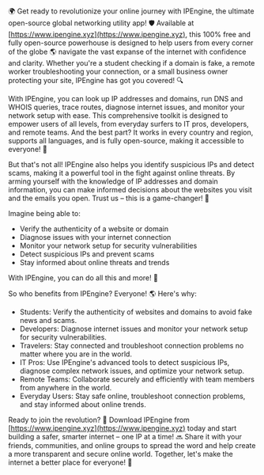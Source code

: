 🌍 Get ready to revolutionize your online journey with IPEngine, the ultimate open-source global networking utility app! 🛡️ Available at [https://www.ipengine.xyz](https://www.ipengine.xyz), this 100% free and fully open-source powerhouse is designed to help users from every corner of the globe 🌎 navigate the vast expanse of the internet with confidence and clarity. Whether you're a student checking if a domain is fake, a remote worker troubleshooting your connection, or a small business owner protecting your site, IPEngine has got you covered! 🔍

With IPEngine, you can look up IP addresses and domains, run DNS and WHOIS queries, trace routes, diagnose internet issues, and monitor your network setup with ease. This comprehensive toolkit is designed to empower users of all levels, from everyday surfers to IT pros, developers, and remote teams. And the best part? It works in every country and region, supports all languages, and is fully open-source, making it accessible to everyone! 📡

But that's not all! IPEngine also helps you identify suspicious IPs and detect scams, making it a powerful tool in the fight against online threats. By arming yourself with the knowledge of IP addresses and domain information, you can make informed decisions about the websites you visit and the emails you open. Trust us – this is a game-changer! 🚀

Imagine being able to:

* Verify the authenticity of a website or domain
* Diagnose issues with your internet connection
* Monitor your network setup for security vulnerabilities
* Detect suspicious IPs and prevent scams
* Stay informed about online threats and trends

With IPEngine, you can do all this and more! 🔧

So who benefits from IPEngine? Everyone! 🌎 Here's why:

* Students: Verify the authenticity of websites and domains to avoid fake news and scams.
* Developers: Diagnose internet issues and monitor your network setup for security vulnerabilities.
* Travelers: Stay connected and troubleshoot connection problems no matter where you are in the world.
* IT Pros: Use IPEngine's advanced tools to detect suspicious IPs, diagnose complex network issues, and optimize your network setup.
* Remote Teams: Collaborate securely and efficiently with team members from anywhere in the world.
* Everyday Users: Stay safe online, troubleshoot connection problems, and stay informed about online trends.

Ready to join the revolution? 🎉 Download IPEngine from [https://www.ipengine.xyz](https://www.ipengine.xyz) today and start building a safer, smarter internet – one IP at a time! 🔜 Share it with your friends, communities, and online groups to spread the word and help create a more transparent and secure online world. Together, let's make the internet a better place for everyone! 🌟